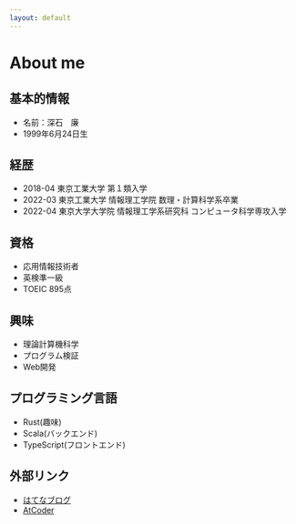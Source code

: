 ```yaml
---
layout: default
---
```


# About me

## 基本的情報
- 名前：深石　廉
- 1999年6月24日生

## 経歴

- 2018-04 東京工業大学 第１類入学
- 2022-03 東京工業大学 情報理工学院 数理・計算科学系卒業
- 2022-04 東京大学大学院 情報理工学系研究科 コンピュータ科学専攻入学

## 資格
- 応用情報技術者
- 英検準一級
- TOEIC 895点

## 興味
- 理論計算機科学
- プログラム検証
- Web開発

## プログラミング言語
- Rust(趣味)
- Scala(バックエンド)
- TypeScript(フロントエンド)

## 外部リンク
- [はてなブログ](https://jgvt5ti.hatenablog.com/)
- [AtCoder](https://atcoder.jp/users/jgvt5ti)
